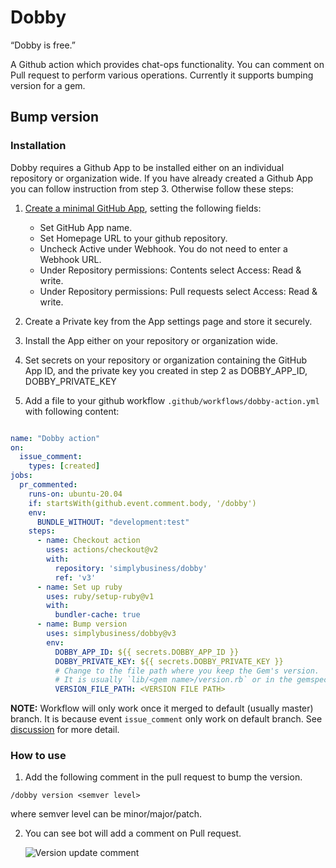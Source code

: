 # Dobby

“Dobby is free.”

A Github action which provides chat-ops functionality. You can comment on Pull request to perform various operations.
Currently it supports bumping version for a gem.

## Bump version

### Installation
Dobby requires a Github App to be installed either on an individual repository or organization wide. If you have already created a Github App you can follow instruction from step 3. Otherwise follow these steps: 

1. [Create a minimal GitHub App](https://docs.github.com/en/developers/apps/creating-a-github-app), setting the following fields:
   - Set GitHub App name. 
   - Set Homepage URL to your github repository.
   - Uncheck Active under Webhook. You do not need to enter a Webhook URL.
   - Under Repository permissions: Contents select Access: Read & write.
   - Under Repository permissions: Pull requests select Access: Read & write. 

2. Create a Private key from the App settings page and store it securely.

3. Install the App either on your repository or organization wide.

4. Set secrets on your repository or organization containing the GitHub App ID, and the private key you created in step 2 as DOBBY_APP_ID, DOBBY_PRIVATE_KEY

5. Add a file to your github workflow `.github/workflows/dobby-action.yml` with following content:

```yaml

name: "Dobby action"
on:
  issue_comment:
    types: [created]
jobs:
  pr_commented:
    runs-on: ubuntu-20.04
    if: startsWith(github.event.comment.body, '/dobby')
    env:
      BUNDLE_WITHOUT: "development:test"
    steps:
      - name: Checkout action
        uses: actions/checkout@v2
        with:
          repository: 'simplybusiness/dobby'
          ref: 'v3'
      - name: Set up ruby
        uses: ruby/setup-ruby@v1
        with:
          bundler-cache: true
      - name: Bump version
        uses: simplybusiness/dobby@v3
        env:
          DOBBY_APP_ID: ${{ secrets.DOBBY_APP_ID }}
          DOBBY_PRIVATE_KEY: ${{ secrets.DOBBY_PRIVATE_KEY }}
          # Change to the file path where you keep the Gem's version.
          # It is usually `lib/<gem name>/version.rb` or in the gemspec file.
          VERSION_FILE_PATH: <VERSION FILE PATH>
```

**NOTE:** Workflow will only work once it merged to default (usually master) branch. It is because event `issue_comment` only work on default branch. See [discussion](https://github.community/t/on-issue-comment-events-are-not-triggering-workflows/16784/4) for more detail.


### How to use

1. Add the following comment in the pull request to bump the version.

```
/dobby version <semver level>
```
where semver level can be minor/major/patch.

2. You can see bot will add a comment on Pull request.
   
   ![Version update comment](docs/images/version-update.png)
